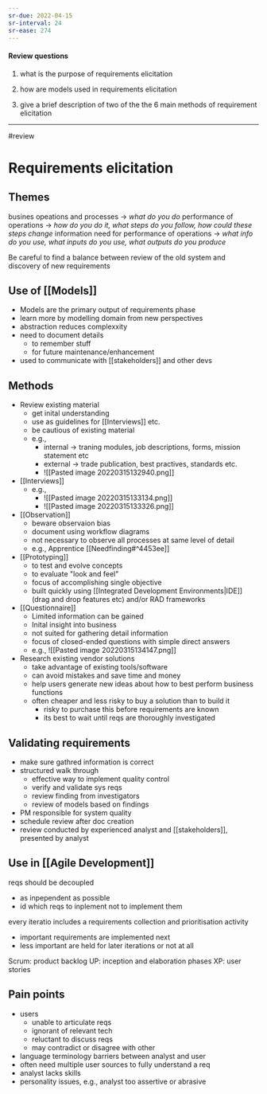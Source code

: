 ```yaml
---
sr-due: 2022-04-15
sr-interval: 24
sr-ease: 274
---
```

#### Review questions
1. what is the purpose of requirements elicitation

2. how are models used in requirements elicitation

3. give a brief description of two of the the 6 main methods of requirement elicitation


___

#review 
# Requirements elicitation

## Themes
busines opeations and processes -> _what do you do_
performance of operations -> _how do you do it, what steps do you follow, how could these steps change_
information need for performance of operations -> _what info do you use, what inputs do you use, what outputs do you produce_

Be careful to find a balance between review of the old system and discovery of new requirements

## Use of [[Models]]
- Models are the primary output of requirements phase
- learn more by modelling domain from new perspectives
- abstraction reduces complexxity
- need to document details
	- to remember stuff
	- for future maintenance/enhancement
- used to communicate with [[stakeholders]] and other devs

## Methods
- Review existing material 
	- get inital understanding
	- use as guidelines for [[Interviews]] etc.
	- be cautious of existing material
	- e.g., 
		- internal -> traning modules, job descriptions, forms, mission statement etc
		- external -> trade publication, best practives, standards etc.
		- ![[Pasted image 20220315132940.png]]
- [[Interviews]]
	- e.g., 
		- ![[Pasted image 20220315133134.png]]
		- ![[Pasted image 20220315133326.png]]
- [[Observation]]
	- beware observaion bias
	- document using workflow diagrams
	- not necessary to observe all processes at same level of detail
	- e.g., Apprentice [[Needfinding#^4453ee]]
- [[Prototyping]]
	- to test and evolve concepts
	- to evaluate "look and feel"
	- focus of accomplishing single objective
	- built quickly using [[Integrated Development Environments|IDE]] (drag and drop features etc) and/or RAD frameworks
- [[Questionnaire]]
	- Limited information can be gained
	- Inital insight into business
	- not suited for gathering detail information
	- focus of closed-ended questions with simple direct answers
	- e.g., ![[Pasted image 20220315134147.png]]
- Research existing vendor solutions
	- take advantage of existing tools/software
	- can avoid mistakes and save time and money
	- help users generate new ideas about how to best perform business functions
	- often cheaper and less risky to buy a solution than to build it
		- risky to purchase this before requirements are known
		- its best to wait until reqs are thoroughly investigated

## Validating requirements
- make sure gathred information is correct
- structured walk through
	- effective way to implement quality control
	- verify and validate sys reqs
	- review finding from investigators
	- review of models based on findings
- PM responsible for system quality
- schedule review after doc creation
- review conducted by experienced analyst and [[stakeholders]], presented by analyst

## Use in [[Agile Development]]
reqs should be decoupled
- as inpependent as possible
- id which reqs to inplement not to implement them

every iteratio includes a requirements collection and prioritisation activity
- important requirements are implemented next
- less important are held for later iterations or not at all

Scrum: product backlog
UP: inception and elaboration phases
XP: user stories

## Pain points
- users
	- unable to articulate reqs
	- ignorant of relevant tech
	- reluctant to discuss reqs
	- may contradict or disagree with other
- language terminology barriers between analyst and user
- often need multiple user sources to fully understand a req
- analyst lacks skills
- personality issues, e.g., analyst too assertive or abrasive